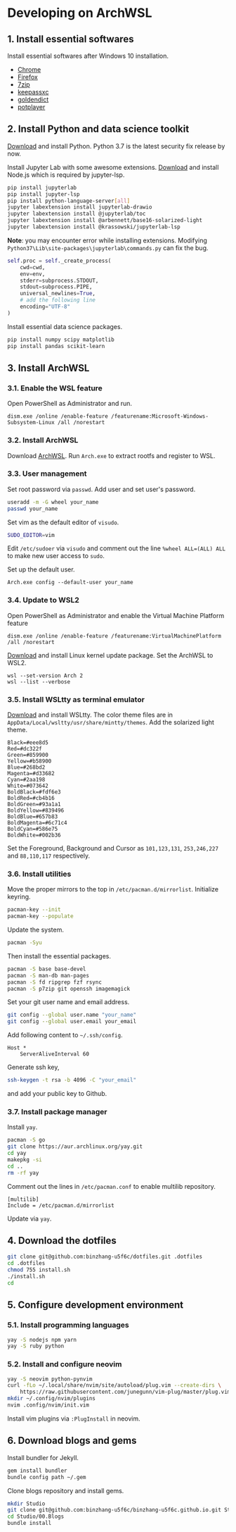 # Developing on ArchWSL

## 1. Install essential softwares

Install essential softwares after Windows 10 installation.

* [Chrome](https://www.google.com/intl/zh-CN/chrome/)
* [Firefox](https://www.mozilla.org/en-US/firefox/new/)
* [7zip](https://www.7-zip.org)
* [keepassxc](https://keepassxc.org)
* [goldendict](https://www.github.com/goldendict/goldendict)
* [potplayer](https://potplayer.daum.net)

## 2. Install Python and data science toolkit

[Download](https://python.org/downloads/) and install Python.
Python 3.7 is the latest security fix release by now.

Install Jupyter Lab with some awesome extensions.
[Download](https://nodejs.org/en/download/) and install Node.js
which is required by jupyter-lsp.

```bash
pip install jupyterlab
pip install jupyter-lsp
pip install python-language-server[all]
jupyter labextension install jupyterlab-drawio
jupyter labextension install @jupyterlab/toc
jupyter labextension install @arbennett/base16-solarized-light
jupyter labextension install @krassowski/jupyterlab-lsp
```

**Note**: you may encounter error while installing extensions.
Modifying `Python37\Lib\site-packages\jupyterlab\commands.py`
can fix the bug.

```python
self.proc = self._create_process(
    cwd=cwd,
    env=env,
    stderr=subprocess.STDOUT,
    stdout=subprocess.PIPE,
    universal_newlines=True,
    # add the following line
    encoding="UTF-8"
)
```

Install essential data science packages.

```bash
pip install numpy scipy matplotlib
pip install pandas scikit-learn
```

## 3. Install ArchWSL

### 3.1. Enable the WSL feature

Open PowerShell as Administrator and run.

```PS
dism.exe /online /enable-feature /featurename:Microsoft-Windows-Subsystem-Linux /all /norestart
```

### 3.2. Install ArchWSL

Download [ArchWSL](https://github.com/yuk7/ArchWSL).
Run `Arch.exe` to extract rootfs and register to WSL.

### 3.3. User management

Set root password via `passwd`.
Add user and set user's password.

```bash
useradd -m -G wheel your_name
passwd your_name
```

Set vim as the default editor of `visudo`.

```bash
SUDO_EDITOR=vim
```

Edit `/etc/sudoer` via `visudo` and comment out the line
`%wheel ALL=(ALL) ALL` to make new user access to `sudo`.

Set up the default user.

```PS
Arch.exe config --default-user your_name
```

### 3.4. Update to WSL2

Open PowerShell as Administrator and
enable the Virtual Machine Platform feature

```PS
dism.exe /online /enable-feature /featurename:VirtualMachinePlatform /all /norestart
```

[Download](https://docs.microsoft.com/en-us/windows/wsl/wsl2-kernel)
and install Linux kernel update package.
Set the ArchWSL to WSL2.

```PS
wsl --set-version Arch 2
wsl --list --verbose
```

### 3.5. Install WSLtty as terminal emulator

[Download](https://github.com/mintty/wsltty) and install WSLtty.
The color theme files are in `AppData/Local/wsltty/usr/share/mintty/themes`.
Add the solarized light theme.

```plain
Black=#eee8d5
Red=#dc322f
Green=#859900
Yellow=#b58900
Blue=#268bd2
Magenta=#d33682
Cyan=#2aa198
White=#073642
BoldBlack=#fdf6e3
BoldRed=#cb4b16
BoldGreen=#93a1a1
BoldYellow=#839496
BoldBlue=#657b83
BoldMagenta=#6c71c4
BoldCyan=#586e75
BoldWhite=#002b36
```

Set the Foreground, Background and Cursor as
`101,123,131`, `253,246,227` and `88,110,117` respectively.

### 3.6. Install utilities

Move the proper mirrors to the top in `/etc/pacman.d/mirrorlist`.
Initialize keyring.

```bash
pacman-key --init
pacman-key --populate
```

Update the system.

```bash
pacman -Syu
```

Then install the essential packages.

```bash
pacman -S base base-devel
pacman -S man-db man-pages
pacman -S fd ripgrep fzf rsync
pacman -S p7zip git openssh imagemagick
```

Set your git user name and email address.

```bash
git config --global user.name "your_name"
git config --global user.email your_email
```

Add following content to `~/.ssh/config`.

```plain
Host *
    ServerAliveInterval 60
```

Generate ssh key,

```bash
ssh-keygen -t rsa -b 4096 -C "your_email"
```

and add your public key to Github.

### 3.7. Install package manager

Install `yay`.

```bash
pacman -S go
git clone https://aur.archlinux.org/yay.git
cd yay
makepkg -si
cd ..
rm -rf yay
```

Comment out the lines in `/etc/pacman.conf` to enable multilib repository.

```plain
[multilib]
Include = /etc/pacman.d/mirrorlist
```

Update via `yay`.

## 4. Download the dotfiles

```bash
git clone git@github.com:binzhang-u5f6c/dotfiles.git .dotfiles
cd .dotfiles
chmod 755 install.sh
./install.sh
cd
```

## 5. Configure development environment

### 5.1. Install programming languages

```bash
yay -S nodejs npm yarn
yay -S ruby python
```

### 5.2. Install and configure neovim

```bash
yay -S neovim python-pynvim
curl -fLo ~/.local/share/nvim/site/autoload/plug.vim --create-dirs \
    https://raw.githubusercontent.com/junegunn/vim-plug/master/plug.vim
mkdir ~/.config/nvim/plugins
nvim .config/nvim/init.vim
```

Install vim plugins via `:PlugInstall` in neovim.

## 6. Download blogs and gems

Install bundler for Jekyll.

```bash
gem install bundler
bundle config path ~/.gem
```

Clone blogs repository and install gems.

```bash
mkdir Studio
git clone git@github.com:binzhang-u5f6c/binzhang-u5f6c.github.io.git Studio/00.Blogs
cd Studio/00.Blogs
bundle install
```
